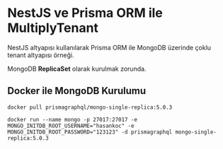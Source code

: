 # NestJS ve Prisma ORM ile MultiplyTenant

NestJS altyapısı kullanılarak Prisma ORM ile MongoDB üzerinde çoklu tenant altyapısı örneği.

MongoDB **ReplicaSet** olarak kurulmak zorunda.

## Docker ile MongoDB Kurulumu

`docker pull prismagraphql/mongo-single-replica:5.0.3`

`docker run --name mongo -p 27017:27017 -e MONGO_INITDB_ROOT_USERNAME="hasankoc" -e MONGO_INITDB_ROOT_PASSWORD="123123" -d prismagraphql mongo-single-replica:5.0.3`
